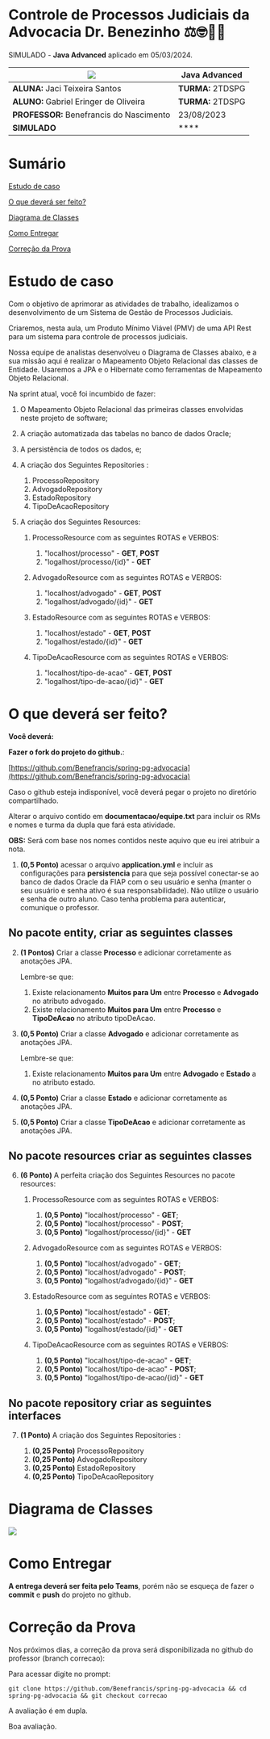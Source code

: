 # Controle de Processos Judiciais da Advocacia Dr. Benezinho ⚖️🤓👍🏾

SIMULADO - **Java Advanced** aplicado em 05/03/2024.


| ![](documentacao/fiap.jpg)               | **Java Advanced** |
|------------------------------------------|-------------------|
| **ALUNA:** Jaci Teixeira Santos          | **TURMA:** 2TDSPG |
| **ALUNO:** Gabriel Eringer de Oliveira   | **TURMA:** 2TDSPG |
| **PROFESSOR:** Benefrancis do Nascimento | 23/08/2023        |
| **SIMULADO**                             | ****              |

# Sumário


[Estudo de caso ](#_Estudo_de_caso)

[O que deverá ser feito? ](#_O_que_devera_ser_feito)

[Diagrama de Classes ](#_Diagrama_de_Classes)

[Como Entregar ](#_Entrega)

[Correção da Prova ](#_Correcao)

<a id="_Estudo_de_caso"></a>

# Estudo de caso

Com o objetivo de aprimorar as atividades de trabalho, idealizamos o desenvolvimento de um Sistema de Gestão de Processos Judiciais.

Criaremos, nesta aula, um Produto Mínimo Viável (PMV) de uma API Rest para um sistema para controle de processos judiciais. 



Nossa equipe de analistas desenvolveu o Diagrama de Classes abaixo, e a sua missão aqui é realizar o Mapeamento Objeto Relacional das classes de Entidade. Usaremos a JPA e o Hibernate como ferramentas de Mapeamento Objeto Relacional.

Na sprint atual, você foi incumbido de fazer:

1. O Mapeamento Objeto Relacional das primeiras classes envolvidas neste projeto de software;

2. A criação automatizada das tabelas no banco de dados Oracle;

3. A persistência de todos os dados, e;

4. A criação dos Seguintes Repositories :

   1. ProcessoRepository
   2. AdvogadoRepository
   3. EstadoRepository
   4. TipoDeAcaoRepository

5. A criação dos Seguintes Resources:

   1. ProcessoResource com as seguintes ROTAS e VERBOS:
      1. "localhost/processo" - **GET**, **POST**
      2. "logalhost/processo/{id}" - **GET**

   2. AdvogadoResource com as seguintes ROTAS e VERBOS:
      1. "localhost/advogado" - **GET**, **POST**
      2. "logalhost/advogado/{id}" - **GET**
      
   3. EstadoResource com as seguintes ROTAS e VERBOS:
      1. "localhost/estado" - **GET**, **POST**
      2. "logalhost/estado/{id}" - **GET**
      
   4. TipoDeAcaoResource com as seguintes ROTAS e VERBOS:
      1. "localhost/tipo-de-acao" - **GET**, **POST** 
      2. "logalhost/tipo-de-acao/{id}" - **GET**


<a id="_O_que_devera_ser_feito"></a>

# O que deverá ser feito?


**Você deverá:**

**Fazer o fork do projeto do github.**:

[https://github.com/Benefrancis/spring-pg-advocacia](https://github.com/Benefrancis/spring-pg-advocacia)

Caso o github esteja indisponível, você deverá pegar o projeto no diretório compartilhado.

Alterar o arquivo contido em  **documentacao/equipe.txt** para incluir os RMs e nomes e turma da dupla que fará esta atividade.

**OBS:** Será com base nos nomes contidos neste aquivo que eu irei atribuir a nota.

1. **(0,5 Ponto)** acessar o arquivo **application.yml** e incluir as configurações para **persistencia** para que seja possível conectar-se ao banco de dados Oracle da FIAP com o seu usuário e senha (manter o seu usuário e senha ativo é sua responsabilidade). Não utilize o usuário e senha de outro aluno. Caso tenha problema para autenticar, comunique o professor.

## No pacote entity, criar as seguintes classes

2. **(1 Pontos)** Criar a classe **Processo** e adicionar corretamente as anotações JPA.

    Lembre-se que:


    1. Existe relacionamento **Muitos para Um** entre **Processo** e **Advogado** no atributo advogado.
    2. Existe relacionamento **Muitos para Um** entre **Processo** e **TipoDeAcao** no atributo tipoDeAcao. 


3. **(0,5 Ponto)** Criar a classe **Advogado** e adicionar corretamente as anotações JPA.
    

   Lembre-se que:

    1. Existe relacionamento **Muitos para Um** entre **Advogado** e **Estado** a no atributo estado.


4. **(0,5 Ponto)** Criar a classe **Estado** e adicionar corretamente as anotações JPA.


5. **(0,5 Ponto)** Criar a classe **TipoDeAcao** e adicionar corretamente as anotações JPA.


## No pacote resources criar as seguintes classes

6. **(6 Ponto)**  A perfeita criação dos Seguintes Resources no pacote resources:

   1. ProcessoResource com as seguintes ROTAS e VERBOS:
       1. **(0,5 Ponto)** "localhost/processo" - **GET**;
       2. **(0,5 Ponto)** "localhost/processo" - **POST**;
       3. **(0,5 Ponto)** "logalhost/processo/{id}" - **GET**

   2. AdvogadoResource com as seguintes ROTAS e VERBOS:
      1. **(0,5 Ponto)** "localhost/advogado" - **GET**;
      2. **(0,5 Ponto)** "localhost/advogado" - **POST**;
      3. **(0,5 Ponto)** "logalhost/advogado/{id}" - **GET**

   3. EstadoResource com as seguintes ROTAS e VERBOS:
      1. **(0,5 Ponto)** "localhost/estado" - **GET**;
      2. **(0,5 Ponto)** "localhost/estado" - **POST**;
      3. **(0,5 Ponto)** "logalhost/estado/{id}" - **GET**

   4. TipoDeAcaoResource com as seguintes ROTAS e VERBOS:
      1. **(0,5 Ponto)** "localhost/tipo-de-acao" - **GET**;
      2. **(0,5 Ponto)** "localhost/tipo-de-acao" - **POST**;
      2. **(0,5 Ponto)** "logalhost/tipo-de-acao/{id}" - **GET**

## No pacote repository criar as seguintes interfaces

7. **(1 Ponto)** A criação dos Seguintes Repositories :

   1. **(0,25 Ponto)** ProcessoRepository
   2. **(0,25 Ponto)** AdvogadoRepository
   3. **(0,25 Ponto)** EstadoRepository
   4. **(0,25 Ponto)** TipoDeAcaoRepository


<a id="_Diagrama_de_Classes"></a>

# Diagrama de Classes

<img src="documentacao/diagrama.png">


<a id="_Entrega"></a>

# Como Entregar

**A entrega deverá ser feita pelo Teams**, porém não se esqueça de fazer o **commit** e **push** do projeto no github.


<a id="_Correcao"></a>

# Correção da Prova

Nos próximos dias, a correção da prova será disponibilizada no github do professor (branch correcao):

Para acessar digite no prompt:

```shell
git clone https://github.com/Benefrancis/spring-pg-advocacia && cd spring-pg-advocacia && git checkout correcao
```


A avaliação é em dupla.


Boa avaliação.
